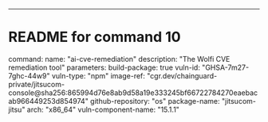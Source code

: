 ---
# README for command 10
command:
name: "ai-cve-remediation"
description: "The Wolfi CVE remediation tool"
parameters:
build-package: true
vuln-id: "GHSA-7m27-7ghc-44w9"
vuln-type: "npm"
image-ref: "cgr.dev/chainguard-private/jitsucom-console@sha256:865994d76e8ab9d58a19e333245bf66722784270eaebacab966449253d854974"
github-repository: "os"
package-name: "jitsucom-jitsu"
arch: "x86_64"
vuln-component-name: "15.1.1"